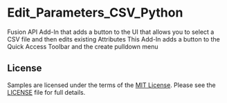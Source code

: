 # Edit_Parameters_CSV_Python
Fusion API Add-In that adds a button to the UI that allows you to select a CSV file and then edits existing Attributes
This Add-In adds a button to the Quick Access Toolbar and the create pulldown menu

## License
Samples are licensed under the terms of the [MIT License](http://opensource.org/licenses/MIT). Please see the [LICENSE](LICENSE) file for full details.